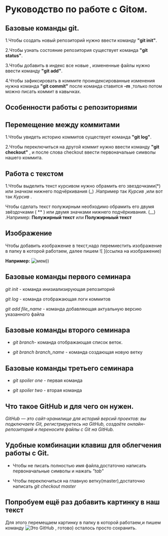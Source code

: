 # Руководство по работе с Gitом.

## Базовые команды git.

1.Чтобы создать новый репозиторий нужно ввести команду **"git init"**.

2.Чтобы узнать состояние репозитория существует команда **"git status"**.

3.Чтобы добавить в индекс все новые , измененные файлы нужно ввести команду **"git add"**.

4.Чтобы зафиксировать в коммите проиндексированные изменения нужна команда **"git commit"** после команда ставится **-m** ,только потом можно писать коммит в кавычках.


## Особенности работы с репозиториями

## Перемещение между коммитами

1.Чтобы увидеть историю коммитов существует команда **"git log"**.

2.Чтобы переключиться на другой коммит нужно ввести команду **"git checkout"** , и после слова checkout ввести первоначальые символы нашего коммита.

## Работа с текстом 

1.Чтобы выделить текст курсивом нужно обрамить его звездочками(*) или значком нижнего подчёркивания (_) .Например так *Курсив* ,или вот так _Курсив_ .

Чтобы сделать текст полужирным необходимо обрамить его двумя звёздочками ( ** ) или двумя значками нижнего подчёркивания. (__) .Например: **Полужирный текст** или __Полужирныый текст__

## Изображение

Чтобы добавить изображение в текст,надо перемиестить изображение в папку в которой работаем, далее пишем ![ ](ссылка на изображение)

**Например:**  ![мем))](7c859e89b33d292da74e5167686439e5.jpg)

## Базовые команды первого семинара
*git init* - команда инизиализирующая репозиторий

*git log* - команда отображающая логи коммитов

*git add file_name* - команда добавляющая актуальную версию указанного файла



## Базовые команды второго семинара

* *git branch*- команда отображающая список веток.

* *git branch branch_name* - команда создающая новую ветку

## Базовые команды третьего семинара
* *git spoiler one* - первая команда

* *git spoiler two* - вторая команда

## Что такое GitHub и для чего он нужен.

*GitHub — это сайт-хранилище для историй версий проектов: вы подключаете Git, регистрируетесь на GitHub, создаёте онлайн-репозиторий и переносите файлы с Git на GitHub.*
## Удобные комбинации клавиш для облегчения работы с Git.

* Чтобы не писать полностью имя файла,достаточно написать первоначальные символы и нажать *"tab"*

* Чтобы переключиться на главную ветку(master),достаточно написать *git checkout master*


## Попробуем ещё раз добавить картинку в наш текст

Для этого перемещаем картинку в папку в которой работаем,и пишем команду
![Это GitHub](GitHub1.jpg.jpeg) , готово) осталось просто сохранить.